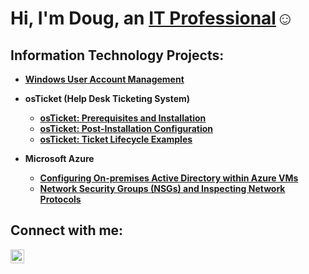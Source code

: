<h1>Hi, I'm Doug, an <a href="https://linkedin.com/in/DougFleer">IT Professional</a>☺</h1>

<h2>Information Technology Projects:</h2>

- <b>[Windows User Account Management](https://github.com/dougfleer/Windows-User-Account-Management)<b>

- <b>osTicket (Help Desk Ticketing System)</b>
  - [osTicket: Prerequisites and Installation](https://github.com/dougfleer/osticket-prereqs)
  - [osTicket: Post-Installation Configuration](https://github.com/dougfleer/post-install-config)
  - [osTicket: Ticket Lifecycle Examples](https://github.com/dougfleer/ticket-lifecycle)
- <b>Microsoft Azure</b>
  - [Configuring On-premises Active Directory within Azure VMs](https://github.com/dougfleer/configure-ad)
  - [Network Security Groups (NSGs) and Inspecting Network Protocols](https://github.com/dougfleer/azure-network-protocols)

<h2>Connect with me:</h2>

[<img align="left" alt="Josh | LinkedIn" width="22px" src="https://cdn.jsdelivr.net/npm/simple-icons@v3/icons/linkedin.svg" />][linkedin]

[linkedin]: https://linkedin.com/in/DougFleer
